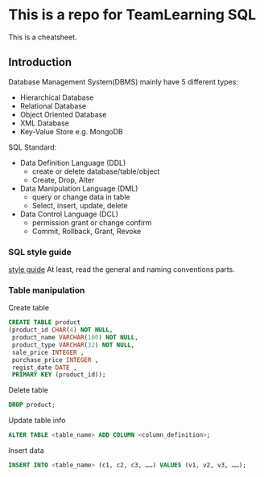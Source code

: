 # This is a repo for TeamLearning SQL

This is a cheatsheet.

## Introduction  

Database Management System(DBMS) mainly have 5 different types:

- Hierarchical Database
- Relational Database
- Object Oriented Database
- XML Database
- Key-Value Store e.g. MongoDB

SQL Standard:

- Data Definition Language (DDL)
  - create or delete database/table/object
  - Create, Drop, Alter
- Data Manipulation Language (DML)
  - query or change data in table
  - Select, insert, update, delete
- Data Control Language (DCL)
  - permission grant or change confirm
  - Commit, Rollback, Grant, Revoke

### SQL style guide  

[style guide](https://www.sqlstyle.guide/)
At least, read the general and naming conventions parts.


### Table manipulation

Create table
```sql
CREATE TABLE product
(product_id CHAR(4) NOT NULL,
 product_name VARCHAR(100) NOT NULL,
 product_type VARCHAR(32) NOT NULL,
 sale_price INTEGER ,
 purchase_price INTEGER ,
 regist_date DATE ,
 PRIMARY KEY (product_id));
```

Delete table
```sql
DROP product;
```

Update table info
```sql
ALTER TABLE <table_name> ADD COLUMN <column_definition>;
```

Insert data
```sql
INSERT INTO <table_name> (c1, c2, c3, ……) VALUES (v1, v2, v3, ……);  
```

